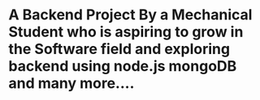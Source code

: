 # A Backend Project By a Mechanical Student who is aspiring to grow in the Software field and exploring backend using node.js mongoDB and many more....
